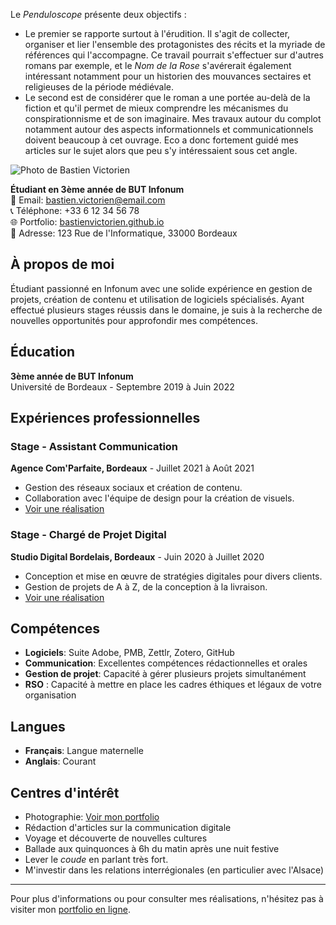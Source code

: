 Le *Penduloscope* présente deux objectifs :
- Le premier se rapporte surtout à l'érudition. Il s'agit de collecter, organiser et lier l'ensemble des protagonistes des récits et la myriade de références qui l'accompagne. Ce travail pourrait s'effectuer sur d'autres romans par exemple, et le *Nom de la Rose* s'avérerait également intéressant notamment pour un historien des mouvances sectaires et religieuses de la période médiévale.
- Le second est de considérer que le roman a une portée au-delà de la fiction et qu'il permet de mieux comprendre les mécanismes du conspirationnisme et de son imaginaire. Mes travaux autour du complot notamment autour des aspects informationnels et communicationnels doivent beaucoup à cet ouvrage. Eco a donc fortement guidé mes articles sur le sujet alors que peu s'y intéressaient sous cet angle.


![Photo de Bastien Victorien](https://exemple-url-photo.com/photo-bastien-victorien.jpg)

**Étudiant en 3ème année de BUT Infonum**  
📧 Email: bastien.victorien@email.com  
📞 Téléphone: +33 6 12 34 56 78  
🌐 Portfolio: [bastienvictorien.github.io](https://bastienvictorien.github.io)  
📍 Adresse: 123 Rue de l'Informatique, 33000 Bordeaux

## À propos de moi
Étudiant passionné en Infonum avec une solide expérience en gestion de projets, création de contenu et utilisation de logiciels spécialisés. Ayant effectué plusieurs stages réussis dans le domaine, je suis à la recherche de nouvelles opportunités pour approfondir mes compétences.

## Éducation
**3ème année de BUT Infonum**  
Université de Bordeaux - Septembre 2019 à Juin 2022

## Expériences professionnelles

### Stage - Assistant Communication
**Agence Com'Parfaite, Bordeaux** - Juillet 2021 à Août 2021
- Gestion des réseaux sociaux et création de contenu.
- Collaboration avec l'équipe de design pour la création de visuels.
- [Voir une réalisation](https://exemple-url-realisation.com/realisation1)

### Stage - Chargé de Projet Digital
**Studio Digital Bordelais, Bordeaux** - Juin 2020 à Juillet 2020
- Conception et mise en œuvre de stratégies digitales pour divers clients.
- Gestion de projets de A à Z, de la conception à la livraison.
- [Voir une réalisation](https://exemple-url-realisation.com/realisation2)

## Compétences

- **Logiciels**: Suite Adobe, PMB, Zettlr, Zotero, GitHub
- **Communication**: Excellentes compétences rédactionnelles et orales
- **Gestion de projet**: Capacité à gérer plusieurs projets simultanément
- **RSO** : Capacité à mettre en place les cadres éthiques et légaux de votre organisation

## Langues

- **Français**: Langue maternelle
- **Anglais**: Courant

## Centres d'intérêt

- Photographie: [Voir mon portfolio](https://exemple-url-portfolio.com)
- Rédaction d'articles sur la communication digitale
- Voyage et découverte de nouvelles cultures
- Ballade aux quinquonces à 6h du matin après une nuit festive
- Lever le *coude* en parlant très fort.
- M'investir dans les relations interrégionales (en particulier avec l'Alsace)

---

Pour plus d'informations ou pour consulter mes réalisations, n'hésitez pas à visiter mon [portfolio en ligne](https://bastienvictorien.github.io).

